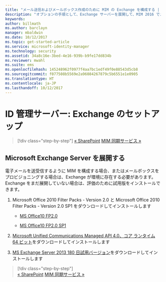 ```yaml
---
title: "メール送信およびメールボックス作成のために MIM の Exchange を構成する | Microsoft Docs"
description: "オプションの手順として、Exchange サーバーを展開して、MIM 2016 でメールの送信とメールボックスの作成ができるようにします。"
keywords: 
author: billmath
ms.author: barclayn
manager: mbaldwin
ms.date: 10/12/2017
ms.topic: get-started-article
ms.service: microsoft-identity-manager
ms.technology: security
ms.assetid: 34a8c16e-3bed-4e16-939b-b9fe17dd834b
ms.reviewer: mwahl
ms.suite: ems
ms.openlocfilehash: 145248962f0977f4aa7bc1edf49f0e88543d5cb8
ms.sourcegitcommit: f077508b5569e2a96084267879c5b6551e1e0905
ms.translationtype: HT
ms.contentlocale: ja-JP
ms.lasthandoff: 10/12/2017
---
```

# <a name="set-up-an-identity-management-server-exchange"></a>ID 管理サーバー: Exchange のセットアップ

>[!div class="step-by-step"]
[« SharePoint](prepare-server-sharepoint.md)
[MIM 同期サービス »](install-mim-sync.md)

## <a name="deploy-microsoft-exchange-server"></a>Microsoft Exchange Server を展開する
電子メールを送受信するように MIM を構成する場合、またはメールボックスをプロビジョニングする場合は、Exchange が環境に存在する必要があります。 Exchange をまだ展開していない場合は、評価のために試用版をインストールできます。

1. Microsoft Office 2010 Filter Packs - Version 2.0 と Microsoft Office 2010 Filter Packs - Version 2.0 SP1 をダウンロードしてインストールします

    - [MS Office10 FP2.0](http://www.microsoft.com/en-us/download/details.aspx?id=17062)

    - [MS Office10 FP2.0 SP1](http://www.microsoft.com/en-us/download/details.aspx?id=26604)

2. [Microsoft Unified Communications Managed API 4.0、コア ランタイム 64 ビット](http://www.microsoft.com/en-us/download/details.aspx?id=34992)をダウンロードしてインストールします

3. [MS Exchange Server 2013 180 日試用バージョン](http://www.microsoft.com/en-us/evalcenter/evaluate-exchange-server-2013)をダウンロードしてインストールします

>[!div class="step-by-step"]  
[« SharePoint](prepare-server-sharepoint.md)
[MIM 同期サービス »](install-mim-sync.md)
